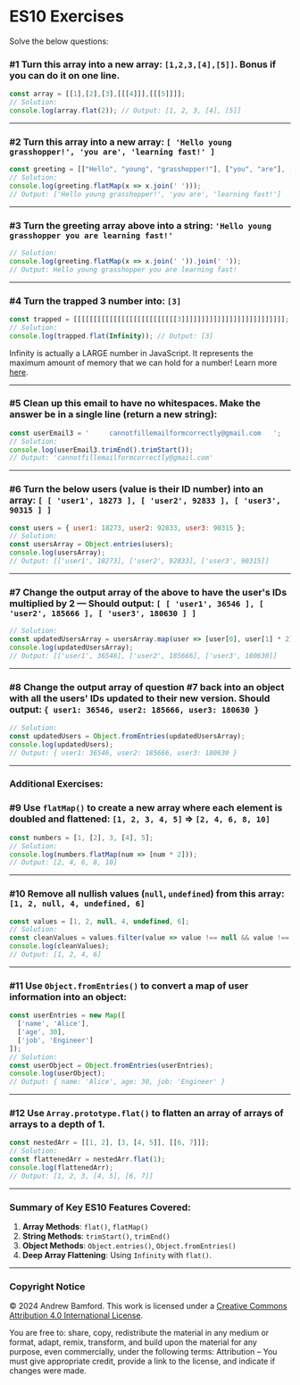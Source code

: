 # ES10 Exercises

Solve the below questions:

### #1 Turn this array into a new array: `[1,2,3,[4],[5]]`. Bonus if you can do it on one line.
```javascript
const array = [[1],[2],[3],[[[4]]],[[[5]]]];
// Solution:
console.log(array.flat(2)); // Output: [1, 2, 3, [4], [5]]
```

---

### #2 Turn this array into a new array: `[ 'Hello young grasshopper!', 'you are', 'learning fast!' ]`
```javascript
const greeting = [["Hello", "young", "grasshopper!"], ["you", "are"], ["learning", "fast!"]];
// Solution:
console.log(greeting.flatMap(x => x.join(' '))); 
// Output: ['Hello young grasshopper!', 'you are', 'learning fast!']
```

---

### #3 Turn the greeting array above into a string: `'Hello young grasshopper you are learning fast!'`
```javascript
// Solution:
console.log(greeting.flatMap(x => x.join(' ')).join(' '));
// Output: Hello young grasshopper you are learning fast!
```

---

### #4 Turn the trapped 3 number into: `[3]`
```javascript
const trapped = [[[[[[[[[[[[[[[[[[[[[[[[[[3]]]]]]]]]]]]]]]]]]]]]]]]]];
// Solution:
console.log(trapped.flat(Infinity)); // Output: [3]
```
Infinity is actually a LARGE number in JavaScript. It represents the maximum amount of memory that we can hold for a number! Learn more [here](https://riptutorial.com/javascript/example/2337/infinity-and--infinity).

---

### #5 Clean up this email to have no whitespaces. Make the answer be in a single line (return a new string):
```javascript
const userEmail3 = '     cannotfillemailformcorrectly@gmail.com   ';
// Solution:
console.log(userEmail3.trimEnd().trimStart()); 
// Output: 'cannotfillemailformcorrectly@gmail.com'
```

---

### #6 Turn the below users (value is their ID number) into an array: `[ [ 'user1', 18273 ], [ 'user2', 92833 ], [ 'user3', 90315 ] ]`
```javascript
const users = { user1: 18273, user2: 92833, user3: 90315 };
// Solution:
const usersArray = Object.entries(users);
console.log(usersArray); 
// Output: [['user1', 18273], ['user2', 92833], ['user3', 90315]]
```

---

### #7 Change the output array of the above to have the user's IDs multiplied by 2 — Should output: `[ [ 'user1', 36546 ], [ 'user2', 185666 ], [ 'user3', 180630 ] ]`
```javascript
// Solution:
const updatedUsersArray = usersArray.map(user => [user[0], user[1] * 2]);
console.log(updatedUsersArray); 
// Output: [['user1', 36546], ['user2', 185666], ['user3', 180630]]
```

---

### #8 Change the output array of question #7 back into an object with all the users' IDs updated to their new version. Should output: `{ user1: 36546, user2: 185666, user3: 180630 }`
```javascript
// Solution:
const updatedUsers = Object.fromEntries(updatedUsersArray);
console.log(updatedUsers); 
// Output: { user1: 36546, user2: 185666, user3: 180630 }
```

---

### Additional Exercises:

### #9 Use `flatMap()` to create a new array where each element is doubled and flattened: `[1, 2, 3, 4, 5]` => `[2, 4, 6, 8, 10]`
```javascript
const numbers = [1, [2], 3, [4], 5];
// Solution:
console.log(numbers.flatMap(num => [num * 2]));
// Output: [2, 4, 6, 8, 10]
```

---

### #10 Remove all nullish values (`null`, `undefined`) from this array: `[1, 2, null, 4, undefined, 6]`
```javascript
const values = [1, 2, null, 4, undefined, 6];
// Solution:
const cleanValues = values.filter(value => value !== null && value !== undefined);
console.log(cleanValues); 
// Output: [1, 2, 4, 6]
```

---

### #11 Use `Object.fromEntries()` to convert a map of user information into an object:
```javascript
const userEntries = new Map([
  ['name', 'Alice'],
  ['age', 30],
  ['job', 'Engineer']
]);
// Solution:
const userObject = Object.fromEntries(userEntries);
console.log(userObject);
// Output: { name: 'Alice', age: 30, job: 'Engineer' }
```

---

### #12 Use `Array.prototype.flat()` to flatten an array of arrays of arrays to a depth of 1.
```javascript
const nestedArr = [[1, 2], [3, [4, 5]], [[6, 7]]];
// Solution:
const flattenedArr = nestedArr.flat(1);
console.log(flattenedArr);
// Output: [1, 2, 3, [4, 5], [6, 7]]
```

---

### Summary of Key ES10 Features Covered:
1. **Array Methods**: `flat()`, `flatMap()`
2. **String Methods**: `trimStart()`, `trimEnd()`
3. **Object Methods**: `Object.entries()`, `Object.fromEntries()`
4. **Deep Array Flattening**: Using `Infinity` with `flat()`.

---

### Copyright Notice
© 2024 Andrew Bamford. This work is licensed under a [Creative Commons Attribution 4.0 International License](https://creativecommons.org/licenses/by/4.0/).

You are free to: share, copy, redistribute the material in any medium or format, adapt, remix, transform, and build upon the material for any purpose, even commercially, under the following terms: Attribution – You must give appropriate credit, provide a link to the license, and indicate if changes were made.
